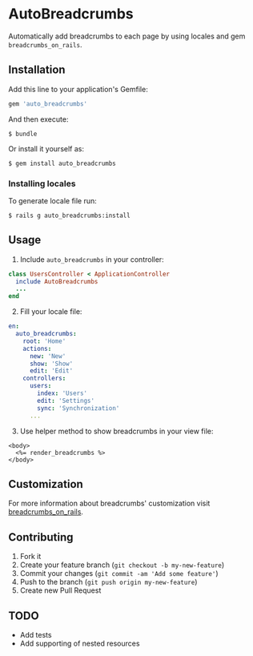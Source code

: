 # AutoBreadcrumbs

Automatically add breadcrumbs to each page by using locales and gem `breadcrumbs_on_rails`.

## Installation

Add this line to your application's Gemfile:

```ruby
gem 'auto_breadcrumbs'
```

And then execute:

    $ bundle

Or install it yourself as:

    $ gem install auto_breadcrumbs

### Installing locales

To generate locale file run:

    $ rails g auto_breadcrumbs:install

## Usage

1) Include `auto_breadcrumbs` in your controller:

```ruby
class UsersController < ApplicationController
  include AutoBreadcrumbs
  ...
end
```

2) Fill your locale file:

```yml
en:
  auto_breadcrumbs:
    root: 'Home'
    actions:
      new: 'New'
      show: 'Show'
      edit: 'Edit'
    controllers:
      users:
        index: 'Users'
        edit: 'Settings'
        sync: 'Synchronization'
      ...
```

3) Use helper method to show breadcrumbs in your view file:

```erb
<body>
  <%= render_breadcrumbs %>
</body>
```

## Customization

For more information about breadcrumbs' customization visit [breadcrumbs_on_rails](https://github.com/weppos/breadcrumbs_on_rails).

## Contributing

1. Fork it
2. Create your feature branch (`git checkout -b my-new-feature`)
3. Commit your changes (`git commit -am 'Add some feature'`)
4. Push to the branch (`git push origin my-new-feature`)
5. Create new Pull Request

## TODO

* Add tests
* Add supporting of nested resources
